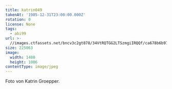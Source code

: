 ```yaml
---
title: katrin049
takenAt: '1985-12-31T23:00:00.000Z'
rotation: 0
license: None
tags:
  - abi99
url: >-
  //images.ctfassets.net/bncv3c2gt878/34VtRQTGG2LTSzmgiIRQQf/ca678b6b974dd710d2a2d03e3718af27/katrin049_14691469435_o
size: 225063
image:
  width: 1480
  height: 1006
contentType: image/jpeg
---
```


Foto von Katrin Groepper.